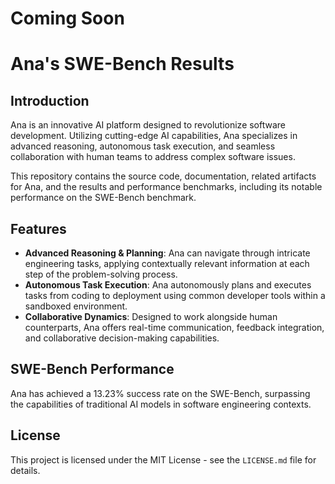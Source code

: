 # Coming Soon

# Ana's SWE-Bench Results

## Introduction

Ana is an innovative AI platform designed to revolutionize software development. Utilizing cutting-edge AI capabilities, Ana specializes in advanced reasoning, autonomous task execution, and seamless collaboration with human teams to address complex software issues. 

This repository contains the source code, documentation, related artifacts for Ana, and the results and performance benchmarks, including its notable performance on the SWE-Bench benchmark.

## Features

- **Advanced Reasoning & Planning**: Ana can navigate through intricate engineering tasks, applying contextually relevant information at each step of the problem-solving process.
- **Autonomous Task Execution**: Ana autonomously plans and executes tasks from coding to deployment using common developer tools within a sandboxed environment.
- **Collaborative Dynamics**: Designed to work alongside human counterparts, Ana offers real-time communication, feedback integration, and collaborative decision-making capabilities.

## SWE-Bench Performance

Ana has achieved a 13.23% success rate on the SWE-Bench, surpassing the capabilities of traditional AI models in software engineering contexts.


## License

This project is licensed under the MIT License - see the `LICENSE.md` file for details.

